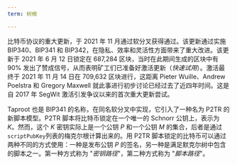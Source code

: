 ```yaml
---
term: 树根

---
```

比特币协议的重大更新，于 2021 年 11 月通过软分叉获得通过。该更新通过实施 BIP340、BIP341 和 BIP342，在隐私、效率和灵活性方面带来了重大改进。该更新于 2021 年 6 月 12 日锁定在 687,284 区块，当时在此期间生成的区块中有 90% 发出了赞成信号，从而表明矿工们已准备好激活更新（*快速试用*）。激活最终于 2021 年 11 月 14 日在 709,632 区块进行，这距离 Pieter Wuille、Andrew Poelstra 和 Gregory Maxwell 就此事进行初步讨论已经过去了近四年时间。这是自 2017 年 SegWit 激活引发争议以来的首次重大更新尝试。

Taproot 也是 BIP341 的名称，在同名软分叉中实现，它引入了一种名为 P2TR 的新脚本模型。P2TR 脚本将比特币锁定在一个唯一的 Schnorr 公钥上，表示为 $K$。然而，这个 $K$ 密钥实际上是一个公钥 $P$ 和一个公钥 $M$ 的集合，后者是通过`scriptPubKey`列表的梅克尔根计算出来的。用 P2TR 脚本锁定的比特币可以通过两种不同的方式使用：一种是发布公钥 $P$ 的签名，另一种是满足默克尔树中包含的脚本之一。第一种方式称为 "*密钥路径*"，第二种方式称为 "*脚本路径*"。